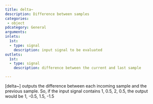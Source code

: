 ```yaml
---
title: delta~
description: Difference between samples
categories:
 - object
pdcategory: General
arguments:
inlets:
  1st:
  - type: signal
    description: input signal to be evaluated
outlets:
  1st:
  - type: signal
    description: difference between the current and last sample

---
```


[delta~] outputs the difference between each incoming sample and the previous sample. So, if the input signal contains 1, 0.5, 2, 0.5, the output would be 1, -0.5, 1.5, -1.5

